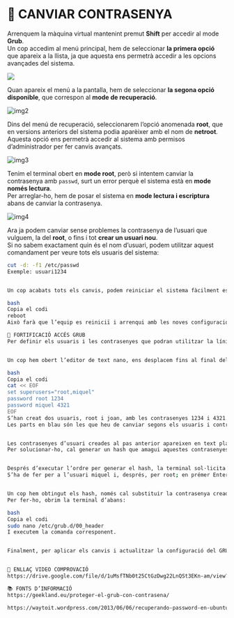 # 🔐 CANVIAR CONTRASENYA

Arrenquem la màquina virtual mantenint premut **Shift** per accedir al mode **Grub**.  
Un cop accedim al menú principal, hem de seleccionar **la primera opció** que apareix a la llista, ja que aquesta ens permetrà accedir a les opcions avançades del sistema.

![](./t03/img1.png) 

Quan apareix el menú a la pantalla, hem de seleccionar **la segona opció disponible**, que correspon al **mode de recuperació**.

![img2](img2)

Dins del menú de recuperació, seleccionarem l’opció anomenada **root**, que en versions anteriors del sistema podia aparèixer amb el nom de **netroot**.  
Aquesta opció ens permetrà accedir al sistema amb permisos d’administrador per fer canvis avançats.

![img3](img3)

Tenim el terminal obert en **mode root**, però si intentem canviar la contrasenya amb `passwd`, surt un error perquè el sistema està en **mode només lectura**.  
Per arreglar-ho, hem de posar el sistema en **mode lectura i escriptura** abans de canviar la contrasenya.

![img4](img4)

Ara ja podem canviar sense problemes la contrasenya de l’usuari que vulguem, la del **root**, o fins i tot **crear un usuari nou**.  
Si no sabem exactament quin és el nom d’usuari, podem utilitzar aquest comandament per veure tots els usuaris del sistema:

```bash
cut -d: -f1 /etc/passwd
Exemple: usuari1234


Un cop acabats tots els canvis, podem reiniciar el sistema fàcilment escrivint la comanda:

bash
Copia el codi
reboot
Això farà que l’equip es reiniciï i arrenqui amb les noves configuracions aplicades.

🧱 FORTIFICACIÓ ACCÉS GRUB
Per definir els usuaris i les contrasenyes que podran utilitzar la línia de comandes del GRUB, així com executar i editar les seves entrades, primer hem d’obrir una terminal i executar la comanda següent:


Un cop hem obert l’editor de text nano, ens desplacem fins al final del fitxer i hi afegim la llista d’usuaris i contrasenyes introduint el següent text:

bash
Copia el codi
cat << EOF
set superusers="root,miquel"
password root 1234
password miquel 4321
EOF
S’han creat dos usuaris, root i joan, amb les contrasenyes 1234 i 4321.
Les parts en blau són les que heu de canviar segons els usuaris i contrasenyes que vulgueu posar.


Les contrasenyes d’usuari creades al pas anterior apareixen en text pla al fitxer /etc/grub.d/00_header, cosa insegura.
Per solucionar-ho, cal generar un hash que amagui aquestes contrasenyes.


Després d’executar l’ordre per generar el hash, la terminal sol·licita la contrasenya i cal introduir-la dues vegades.
S’ha de fer per a l’usuari miquel i, després, per root; en prémer Enter la terminal genera el hash (no es mostra el hash en el text).


Un cop hem obtingut els hash, només cal substituir la contrasenya creada pel hash.
Per fer-ho, obrim la terminal d’abans:

bash
Copia el codi
sudo nano /etc/grub.d/00_header
I executem la comanda corresponent.


Finalment, per aplicar els canvis i actualitzar la configuració del GRUB, cal executar una comanda des del terminal.


🎥 ENLLAÇ VIDEO COMPROVACIÓ
https://drive.google.com/file/d/1uMsfTNb0t25CtGzDwg22LnQSt3EKn-am/view?usp=sharing

📚 FONTS D’INFORMACIÓ
https://geekland.eu/proteger-el-grub-con-contrasena/

https://waytoit.wordpress.com/2013/06/06/recuperando-password-en-ubuntu/
